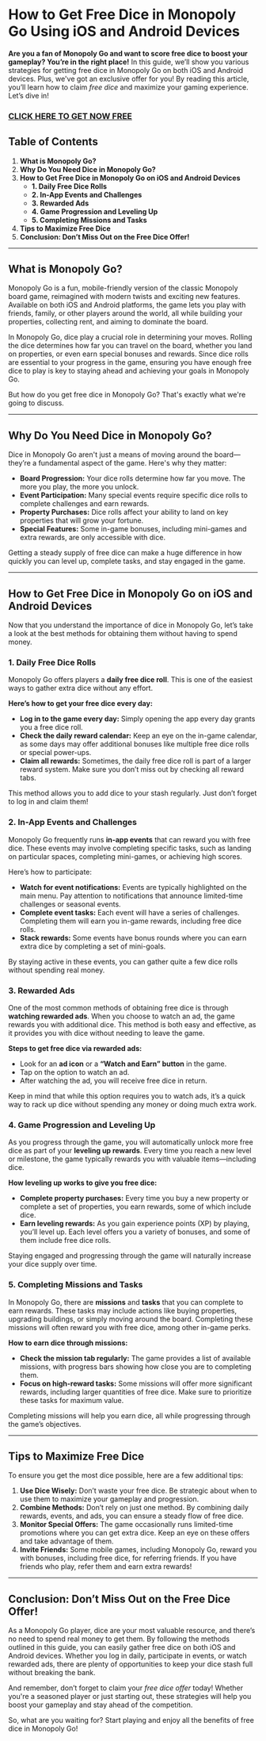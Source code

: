 # How to Get Free Dice in Monopoly Go Using iOS and Android Devices

**Are you a fan of Monopoly Go and want to score free dice to boost your gameplay? You’re in the right place!** In this guide, we’ll show you various strategies for getting free dice in Monopoly Go on both iOS and Android devices. Plus, we've got an exclusive offer for you! By reading this article, you’ll learn how to claim *free dice* and maximize your gaming experience. Let’s dive in!

### [CLICK HERE TO GET NOW FREE](https://freeforyou.xyz/monopoly/go/)

## Table of Contents

1. **What is Monopoly Go?**
2. **Why Do You Need Dice in Monopoly Go?**
3. **How to Get Free Dice in Monopoly Go on iOS and Android Devices**
   - **1. Daily Free Dice Rolls**
   - **2. In-App Events and Challenges**
   - **3. Rewarded Ads**
   - **4. Game Progression and Leveling Up**
   - **5. Completing Missions and Tasks**
4. **Tips to Maximize Free Dice**
5. **Conclusion: Don’t Miss Out on the Free Dice Offer!**

---

## What is Monopoly Go?

Monopoly Go is a fun, mobile-friendly version of the classic Monopoly board game, reimagined with modern twists and exciting new features. Available on both iOS and Android platforms, the game lets you play with friends, family, or other players around the world, all while building your properties, collecting rent, and aiming to dominate the board.

In Monopoly Go, dice play a crucial role in determining your moves. Rolling the dice determines how far you can travel on the board, whether you land on properties, or even earn special bonuses and rewards. Since dice rolls are essential to your progress in the game, ensuring you have enough free dice to play is key to staying ahead and achieving your goals in Monopoly Go.

But how do you get free dice in Monopoly Go? That's exactly what we're going to discuss.

---

## Why Do You Need Dice in Monopoly Go?

Dice in Monopoly Go aren't just a means of moving around the board—they’re a fundamental aspect of the game. Here's why they matter:

- **Board Progression:** Your dice rolls determine how far you move. The more you play, the more you unlock.
- **Event Participation:** Many special events require specific dice rolls to complete challenges and earn rewards.
- **Property Purchases:** Dice rolls affect your ability to land on key properties that will grow your fortune.
- **Special Features:** Some in-game bonuses, including mini-games and extra rewards, are only accessible with dice.

Getting a steady supply of free dice can make a huge difference in how quickly you can level up, complete tasks, and stay engaged in the game.

---

## How to Get Free Dice in Monopoly Go on iOS and Android Devices

Now that you understand the importance of dice in Monopoly Go, let’s take a look at the best methods for obtaining them without having to spend money.

### 1. **Daily Free Dice Rolls**

Monopoly Go offers players a **daily free dice roll**. This is one of the easiest ways to gather extra dice without any effort. 

**Here’s how to get your free dice every day:**
- **Log in to the game every day:** Simply opening the app every day grants you a free dice roll. 
- **Check the daily reward calendar:** Keep an eye on the in-game calendar, as some days may offer additional bonuses like multiple free dice rolls or special power-ups.
- **Claim all rewards:** Sometimes, the daily free dice roll is part of a larger reward system. Make sure you don’t miss out by checking all reward tabs.

This method allows you to add dice to your stash regularly. Just don’t forget to log in and claim them!

### 2. **In-App Events and Challenges**

Monopoly Go frequently runs **in-app events** that can reward you with free dice. These events may involve completing specific tasks, such as landing on particular spaces, completing mini-games, or achieving high scores. 

Here’s how to participate:
- **Watch for event notifications:** Events are typically highlighted on the main menu. Pay attention to notifications that announce limited-time challenges or seasonal events.
- **Complete event tasks:** Each event will have a series of challenges. Completing them will earn you in-game rewards, including free dice rolls. 
- **Stack rewards:** Some events have bonus rounds where you can earn extra dice by completing a set of mini-goals.

By staying active in these events, you can gather quite a few dice rolls without spending real money.

### 3. **Rewarded Ads**

One of the most common methods of obtaining free dice is through **watching rewarded ads**. When you choose to watch an ad, the game rewards you with additional dice. This method is both easy and effective, as it provides you with dice without needing to leave the game.

**Steps to get free dice via rewarded ads:**
- Look for an **ad icon** or a **“Watch and Earn” button** in the game.
- Tap on the option to watch an ad.
- After watching the ad, you will receive free dice in return.

Keep in mind that while this option requires you to watch ads, it’s a quick way to rack up dice without spending any money or doing much extra work.

### 4. **Game Progression and Leveling Up**

As you progress through the game, you will automatically unlock more free dice as part of your **leveling up rewards**. Every time you reach a new level or milestone, the game typically rewards you with valuable items—including dice.

**How leveling up works to give you free dice:**
- **Complete property purchases:** Every time you buy a new property or complete a set of properties, you earn rewards, some of which include dice.
- **Earn leveling rewards:** As you gain experience points (XP) by playing, you’ll level up. Each level offers you a variety of bonuses, and some of them include free dice rolls.
  
Staying engaged and progressing through the game will naturally increase your dice supply over time.

### 5. **Completing Missions and Tasks**

In Monopoly Go, there are **missions** and **tasks** that you can complete to earn rewards. These tasks may include actions like buying properties, upgrading buildings, or simply moving around the board. Completing these missions will often reward you with free dice, among other in-game perks.

**How to earn dice through missions:**
- **Check the mission tab regularly:** The game provides a list of available missions, with progress bars showing how close you are to completing them.
- **Focus on high-reward tasks:** Some missions will offer more significant rewards, including larger quantities of free dice. Make sure to prioritize these tasks for maximum value.
  
Completing missions will help you earn dice, all while progressing through the game’s objectives.

---

## Tips to Maximize Free Dice

To ensure you get the most dice possible, here are a few additional tips:

1. **Use Dice Wisely:** Don’t waste your free dice. Be strategic about when to use them to maximize your gameplay and progression.
2. **Combine Methods:** Don’t rely on just one method. By combining daily rewards, events, and ads, you can ensure a steady flow of free dice.
3. **Monitor Special Offers:** The game occasionally runs limited-time promotions where you can get extra dice. Keep an eye on these offers and take advantage of them.
4. **Invite Friends:** Some mobile games, including Monopoly Go, reward you with bonuses, including free dice, for referring friends. If you have friends who play, refer them and earn extra rewards!

---

## Conclusion: Don’t Miss Out on the Free Dice Offer!

As a Monopoly Go player, dice are your most valuable resource, and there’s no need to spend real money to get them. By following the methods outlined in this guide, you can easily gather free dice on both iOS and Android devices. Whether you log in daily, participate in events, or watch rewarded ads, there are plenty of opportunities to keep your dice stash full without breaking the bank.

And remember, don’t forget to claim your *free dice offer* today! Whether you're a seasoned player or just starting out, these strategies will help you boost your gameplay and stay ahead of the competition.

So, what are you waiting for? Start playing and enjoy all the benefits of free dice in Monopoly Go!
